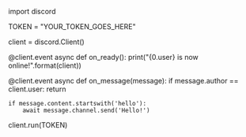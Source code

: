 import discord

TOKEN = "YOUR_TOKEN_GOES_HERE"

client = discord.Client()

@client.event
async def on_ready():
    print("{0.user} is now online!".format(client))

@client.event
async def on_message(message):
    if message.author == client.user:
        return

    if message.content.startswith('hello'):
        await message.channel.send('Hello!')

client.run(TOKEN)

